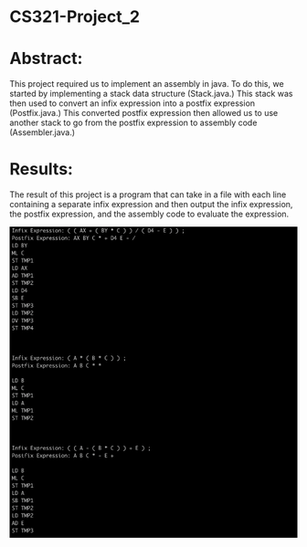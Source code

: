 # CS321-Project_2

# Abstract: 
This project required us to implement an assembly in java. To do this, we started by implementing a stack data structure (Stack.java.) This stack was then used to convert an infix expression into a postfix expression (Postfix.java.) This converted postfix expression then allowed us to use another stack to go from the postfix expression to assembly code (Assembler.java.) 

# Results: 
The result of this project is a program that can take in a file with each line containing a separate infix expression and then output the infix expression, the postfix expression, and the assembly code to evaluate the expression.

![photo](https://github.com/blsout23/CS321-Project_2/blob/main/results.png)
